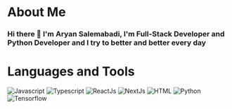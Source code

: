 
# About Me
### **Hi there 👋 I'm Aryan Salemabadi**, I'm Full-Stack Developer and Python Developer and I try to better and better every day

# Languages and Tools
![Javascript](https://img.shields.io/badge/Javascript-blue?style=for-the-badge&logo=javascript)
![Typescript](https://img.shields.io/badge/Typescript-yellow?style=for-the-badge&logo=typescript)
![ReactJs](https://img.shields.io/badge/ReactJs-blue?style=for-the-badge&logo=react)
![NextJs](https://img.shields.io/badge/NextJs-black?style=for-the-badge&logo=next.js)
![HTML](https://img.shields.io/badge/HTML5-E8A166?style=for-the-badge&logo=Html5)
![Python](https://img.shields.io/badge/python-3670A0?style=for-the-badge&logo=python&logoColor=ffdd54)
![Tensorflow](https://img.shields.io/badge/tensorflow-BE4930?style=for-the-badge&logo=tensorflow)




<!--
**aryan-salemababdi/aryan-salemababdi** is a ✨ _special_ ✨ repository because its `README.md` (this file) appears on your GitHub profile.

Here are some ideas to get you started:

- 🔭 I’m currently working on ...
- 🌱 I’m currently learning ...
- 👯 I’m looking to collaborate on ...
- 🤔 I’m looking for help with ...
- 💬 Ask me about ...
- 📫 How to reach me: ...
- 😄 Pronouns: ...
- ⚡ Fun fact: ...
-->

